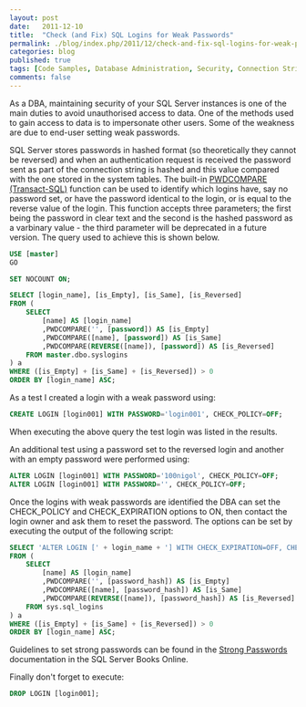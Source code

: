 ```yaml
---
layout: post
date:   2011-12-10
title:  "Check (and Fix) SQL Logins for Weak Passwords"
permalink: ./blog/index.php/2011/12/check-and-fix-sql-logins-for-weak-passwords/
categories: blog
published: true
tags: [Code Samples, Database Administration, Security, Connection Strings, SQL Injection, SQL Server 2005, SQL Server 2008, SQL Server 2008 R2]
comments: false
---
```

As a DBA, maintaining security of your SQL Server instances is one of the main duties to avoid unauthorised access to data. One of the methods used to gain access to data is to impersonate other users. Some of the weakness are due to end-user setting weak passwords.

SQL Server stores passwords in hashed format (so theoretically they cannot be reversed) and when an authentication request is received the password sent as part of the connection string is hashed and this value compared with the one stored in the system tables. The built-in [PWDCOMPARE (Transact-SQL)](http://msdn.microsoft.com/en-us/library/dd822792.aspx) function can be used to identify which logins have, say no password set, or have the password identical to the login, or is equal to the reverse value of the login. This function accepts three parameters; the first being the password in clear text and the second is the hashed password as a varbinary value - the third parameter will be deprecated in a future version. The query used to achieve this is shown below.

``` sql
USE [master]
GO

SET NOCOUNT ON;

SELECT [login_name], [is_Empty], [is_Same], [is_Reversed]
FROM (
    SELECT
        [name] AS [login_name]
        ,PWDCOMPARE('', [password]) AS [is_Empty]
        ,PWDCOMPARE([name], [password]) AS [is_Same]
        ,PWDCOMPARE(REVERSE([name]), [password]) AS [is_Reversed]
    FROM master.dbo.syslogins
) a
WHERE ([is_Empty] + [is_Same] + [is_Reversed]) > 0
ORDER BY [login_name] ASC;
```

As a test I created a login with a weak password using:

``` sql
CREATE LOGIN [login001] WITH PASSWORD='login001', CHECK_POLICY=OFF;
```

When executing the above query the test login was listed in the results.

An additional test using a password set to the reversed login and another with an empty password were performed using:

``` sql
ALTER LOGIN [login001] WITH PASSWORD='100nigol', CHECK_POLICY=OFF;
ALTER LOGIN [login001] WITH PASSWORD='', CHECK_POLICY=OFF;
```

Once the logins with weak passwords are identified the DBA can set the CHECK\_POLICY and CHECK\_EXPIRATION options to ON, then contact the login owner and ask them to reset the password. The options can be set by executing the output of the following script:

``` sql
SELECT 'ALTER LOGIN [' + login_name + '] WITH CHECK_EXPIRATION=OFF, CHECK_POLICY=ON;'
FROM (
    SELECT
        [name] AS [login_name]
        ,PWDCOMPARE('', [password_hash]) AS [is_Empty]
        ,PWDCOMPARE([name], [password_hash]) AS [is_Same]
        ,PWDCOMPARE(REVERSE([name]), [password_hash]) AS [is_Reversed]
    FROM sys.sql_logins
) a
WHERE ([is_Empty] + [is_Same] + [is_Reversed]) > 0
ORDER BY [login_name] ASC;
```

Guidelines to set strong passwords can be found in the [Strong Passwords](http://msdn.microsoft.com/en-us/library/ms161962.aspx) documentation in the SQL Server Books Online.

Finally don't forget to execute:

``` sql
DROP LOGIN [login001];
```
